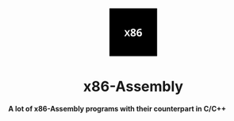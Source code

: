<div align="center">
  <img src="docs/logo.png"  width="100" height="100"/>
</div>

<div align="center">
  <h1>x86-Assembly</h1>
</div>

<div>
  <strong>A lot of x86-Assembly programs with their counterpart in C/C++ </strong>
</div>
